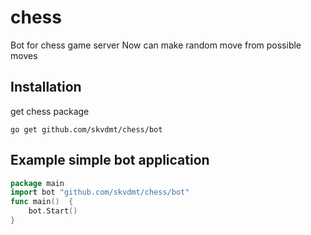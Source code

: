 # chess
Bot for chess game server
Now can make random move from possible moves

## Installation
get chess package
```
go get github.com/skvdmt/chess/bot
```

## Example simple bot application
```go
package main
import bot "github.com/skvdmt/chess/bot"
func main()  {
	bot.Start()
}
```

